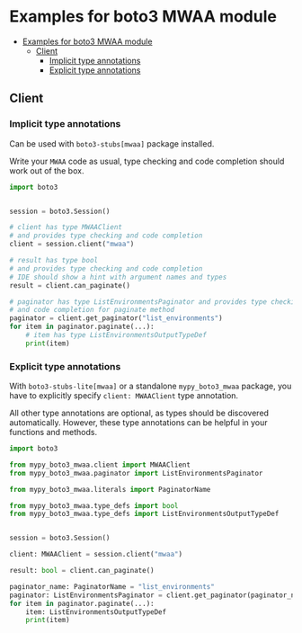 <a id="examples-for-boto3-mwaa-module"></a>

# Examples for boto3 MWAA module

- [Examples for boto3 MWAA module](#examples-for-boto3-mwaa-module)
  - [Client](#client)
    - [Implicit type annotations](#implicit-type-annotations)
    - [Explicit type annotations](#explicit-type-annotations)

<a id="client"></a>

## Client

<a id="implicit-type-annotations"></a>

### Implicit type annotations

Can be used with `boto3-stubs[mwaa]` package installed.

Write your `MWAA` code as usual, type checking and code completion should work
out of the box.

```python
import boto3


session = boto3.Session()

# client has type MWAAClient
# and provides type checking and code completion
client = session.client("mwaa")

# result has type bool
# and provides type checking and code completion
# IDE should show a hint with argument names and types
result = client.can_paginate()

# paginator has type ListEnvironmentsPaginator and provides type checking
# and code completion for paginate method
paginator = client.get_paginator("list_environments")
for item in paginator.paginate(...):
    # item has type ListEnvironmentsOutputTypeDef
    print(item)
```

<a id="explicit-type-annotations"></a>

### Explicit type annotations

With `boto3-stubs-lite[mwaa]` or a standalone `mypy_boto3_mwaa` package, you
have to explicitly specify `client: MWAAClient` type annotation.

All other type annotations are optional, as types should be discovered
automatically. However, these type annotations can be helpful in your functions
and methods.

```python
import boto3

from mypy_boto3_mwaa.client import MWAAClient
from mypy_boto3_mwaa.paginator import ListEnvironmentsPaginator

from mypy_boto3_mwaa.literals import PaginatorName

from mypy_boto3_mwaa.type_defs import bool
from mypy_boto3_mwaa.type_defs import ListEnvironmentsOutputTypeDef


session = boto3.Session()

client: MWAAClient = session.client("mwaa")

result: bool = client.can_paginate()

paginator_name: PaginatorName = "list_environments"
paginator: ListEnvironmentsPaginator = client.get_paginator(paginator_name)
for item in paginator.paginate(...):
    item: ListEnvironmentsOutputTypeDef
    print(item)
```
